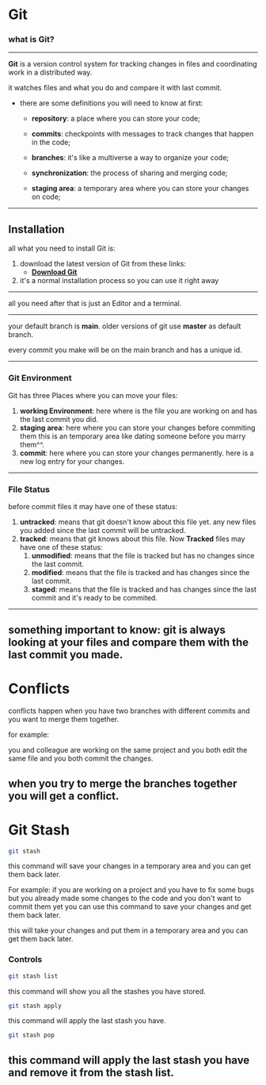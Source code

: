 # Git 

### what is Git?

---

**Git** is a version control system for tracking changes in files and coordinating work in a distributed way.

it watches files and what you do and compare it with last commit.

- there are some definitions you will need to know at first:

  - **repository**: a place where you can store your code;

  - **commits**: checkpoints with messages to track changes that happen in the code;

  - **branches**: it's like a multiverse a way to organize your code;

  - **synchronization**: the process of sharing and merging code;

  - **staging area**: a temporary area where you can store your changes on code;

---

## Installation

all what you need to install Git is:

1. download the latest version of Git from these links:
   - [**Download Git**](https://git-scm.com/downloads)
2. it's a normal installation process so you can use it right away

---

all you need after that is just an Editor and a terminal.

---

your default branch is **main**.
older versions of git use **master** as default branch.

every commit you make will be on the main branch and has a unique id.

--- 
### Git Environment
Git has three Places where you can move your files:
1. **working Environment**: here where is the file you are working on and has the last commit you did.
2. **staging area**: here where you can store your changes before commiting them
    this is an temporary area like dating someone before you marry them^^.
3. **commit**: here where you can store your changes permanently.
here is a new log entry for your changes.

--- 

### File Status
before commit files it may have one of these status:
1. **untracked**: means that git doesn't know about this file yet.
any new files you added since the last commit will be untracked.
2. **tracked**: means that git knows about this file.
    Now **Tracked** files may have one of these status:
    1. **unmodified**: means that the file is tracked but has no changes since the last commit.
    2. **modified**: means that the file is tracked and has changes since the last commit.
    3. **staged**: means that the file is tracked and has changes since the last commit and it's ready to be commited.

---
something important to know: 
git is always looking at your files and compare them with the last commit you made.
---
# Conflicts 
conflicts happen when you have two branches with different commits and you want to merge them together.

for example: 

you and colleague are working on the same project and you both edit the same file and you both commit the changes.

when you try to merge the branches together you will get a **conflict**.
--- 
# Git Stash
```bash
git stash
```
this command will save your changes in a temporary area and you can get them back later.

For example:
if you are working on a project and you have to fix some bugs but you already made some changes to the code and you don't want to commit them yet you can use this command to save your changes and get them back later.

this will take your changes and put them in a temporary area and you can get them back later.

### Controls 

```bash
git stash list
```
this command will show you all the stashes you have stored.


```bash
git stash apply
```
this command will apply the last stash you have.

```bash
git stash pop
```
this command will apply the last stash you have and remove it from the stash list.
---